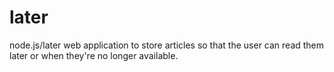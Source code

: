 # later
node.js/later
web application to store articles so that the user can read them later or when they're no longer available.
